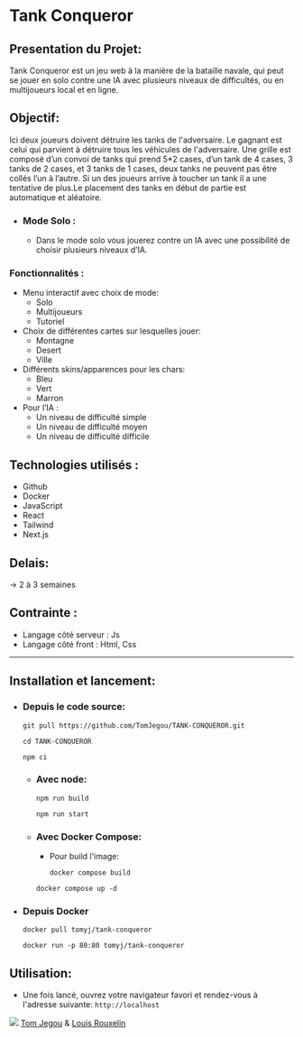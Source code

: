 # Tank Conqueror

##  Presentation du Projet:

Tank Conqueror est un jeu web à la manière de la bataille navale, qui peut se jouer en solo contre une IA avec plusieurs niveaux de difficultés, ou en multijoueurs local et en ligne.


## Objectif:

Ici deux joueurs doivent détruire les tanks de l'adversaire. 
Le gagnant est celui qui parvient à détruire tous les véhicules de l'adversaire. Une grille est composé d’un convoi de tanks qui prend 5*2 cases, d’un tank de 4 cases, 3 tanks de 2 cases, et 3 tanks de 1 cases, deux tanks ne peuvent pas être collés l’un à l’autre. Si un des joueurs arrive à toucher un tank il a une tentative de plus.Le placement des tanks en début de partie est automatique et aléatoire.
* ### Mode Solo :

    * Dans le mode solo vous jouerez contre un IA avec une possibilité de choisir plusieurs niveaux d’IA.


### Fonctionnalités :

* Menu interactif avec choix de mode:
    * Solo
    * Multijoueurs
    * Tutoriel
* Choix de différentes cartes sur lesquelles jouer:
    * Montagne
    * Desert
    * Ville
* Différents skins/apparences pour les chars:
    * Bleu
    * Vert
    * Marron
* Pour l’IA :
    * Un niveau de difficulté simple
    * Un niveau de difficulté moyen
    * Un niveau de difficulté difficile


## Technologies utilisés : 
    
* Github
* Docker
* JavaScript
* React
* Tailwind
* Next.js


## Delais:
 -> 2 à 3 semaines

## Contrainte : 

* Langage côté serveur : Js
* Langage côté front : Html, Css

---
## Installation et lancement: 

- ### Depuis le code source:

    ```
    git pull https://github.com/TomJegou/TANK-CONQUEROR.git
    ```
    ```
    cd TANK-CONQUEROR
    ```
    ```
    npm ci
    ```
    - ### Avec node:
        ```
        npm run build
        ```
        ```
        npm run start
        ```
    - ### Avec Docker Compose:
        - Pour build l'image: 
            ``` 
            docker compose build 
            ```
            
        ```
        docker compose up -d
        ```
- ### Depuis Docker
    ```
    docker pull tomyj/tank-conqueror
    ```
    ```
    docker run -p 80:80 tomyj/tank-conqueror
    ```
## Utilisation:

- Une fois lancé, ouvrez votre navigateur favori et rendez-vous à l'adresse suivante: ```http://localhost```

 ![](https://brand.ynov.com/img/logos/ynov_campus/logo_ynov_campus.svg)
[Tom Jegou](https://github.com/TomJegou) & [Louis Rouxelin](https://github.com/L0uxe)